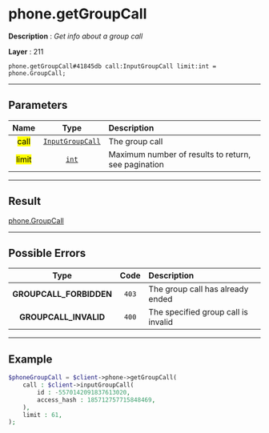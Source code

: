# phone.getGroupCall

**Description** : *Get info about a group call*

**Layer** : 211

```tl
phone.getGroupCall#41845db call:InputGroupCall limit:int = phone.GroupCall;
```

---

## Parameters

| Name | Type | Description |
| :---: | :---: | :--- |
| <mark>call</mark> | [`InputGroupCall`](type/InputGroupCall) | The group call |
| <mark>limit</mark> | [`int`](type/int) | Maximum number of results to return, see pagination |

---

## Result

[phone.GroupCall](type/phone.GroupCall)

---

## Possible Errors

| Type | Code | Description |
| :---: | :---: | :--- |
| **GROUPCALL_FORBIDDEN** | `403` | The group call has already ended |
| **GROUPCALL_INVALID** | `400` | The specified group call is invalid |

---

## Example

```php
$phoneGroupCall = $client->phone->getGroupCall(
	call : $client->inputGroupCall(
		id : -5570142091837613020,
		access_hash : 185712757715848469,
	),
	limit : 61,
);
```